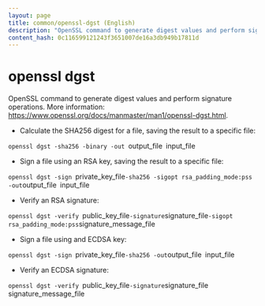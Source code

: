 ```yaml
---
layout: page
title: common/openssl-dgst (English)
description: "OpenSSL command to generate digest values and perform signature operations."
content_hash: 0c116599121243f3651007de16a3db949b17811d
---
```

# openssl dgst

OpenSSL command to generate digest values and perform signature operations.
More information: <https://www.openssl.org/docs/manmaster/man1/openssl-dgst.html>.

- Calculate the SHA256 digest for a file, saving the result to a specific file:

`openssl dgst -sha256 -binary -out `<span class="tldr-var badge badge-pill bg-dark-lm bg-white-dm text-white-lm text-dark-dm font-weight-bold">output_file</span>` `<span class="tldr-var badge badge-pill bg-dark-lm bg-white-dm text-white-lm text-dark-dm font-weight-bold">input_file</span>

- Sign a file using an RSA key, saving the result to a specific file:

`openssl dgst -sign `<span class="tldr-var badge badge-pill bg-dark-lm bg-white-dm text-white-lm text-dark-dm font-weight-bold">private_key_file</span>` -sha256 -sigopt rsa_padding_mode:pss -out `<span class="tldr-var badge badge-pill bg-dark-lm bg-white-dm text-white-lm text-dark-dm font-weight-bold">output_file</span>` `<span class="tldr-var badge badge-pill bg-dark-lm bg-white-dm text-white-lm text-dark-dm font-weight-bold">input_file</span>

- Verify an RSA signature:

`openssl dgst -verify `<span class="tldr-var badge badge-pill bg-dark-lm bg-white-dm text-white-lm text-dark-dm font-weight-bold">public_key_file</span>` -signature `<span class="tldr-var badge badge-pill bg-dark-lm bg-white-dm text-white-lm text-dark-dm font-weight-bold">signature_file</span>` -sigopt rsa_padding_mode:pss `<span class="tldr-var badge badge-pill bg-dark-lm bg-white-dm text-white-lm text-dark-dm font-weight-bold">signature_message_file</span>

- Sign a file using and ECDSA key:

`openssl dgst -sign `<span class="tldr-var badge badge-pill bg-dark-lm bg-white-dm text-white-lm text-dark-dm font-weight-bold">private_key_file</span>` -sha256 -out `<span class="tldr-var badge badge-pill bg-dark-lm bg-white-dm text-white-lm text-dark-dm font-weight-bold">output_file</span>` `<span class="tldr-var badge badge-pill bg-dark-lm bg-white-dm text-white-lm text-dark-dm font-weight-bold">input_file</span>

- Verify an ECDSA signature:

`openssl dgst -verify `<span class="tldr-var badge badge-pill bg-dark-lm bg-white-dm text-white-lm text-dark-dm font-weight-bold">public_key_file</span>` -signature `<span class="tldr-var badge badge-pill bg-dark-lm bg-white-dm text-white-lm text-dark-dm font-weight-bold">signature_file</span>` `<span class="tldr-var badge badge-pill bg-dark-lm bg-white-dm text-white-lm text-dark-dm font-weight-bold">signature_message_file</span>
